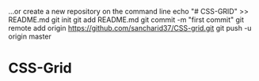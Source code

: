 …or create a new repository on the command line
echo "# CSS-GRID" >> README.md
git init
git add README.md
git commit -m "first commit"
git remote add origin https://github.com/sancharid37/CSS-grid.git
git push -u origin master
# CSS-Grid
